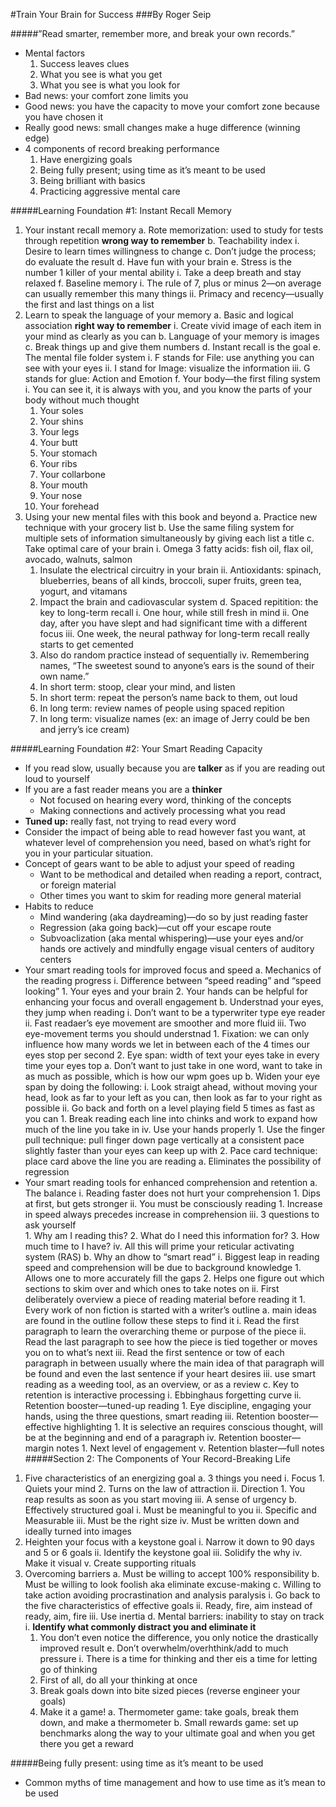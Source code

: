 #Train Your Brain for Success
###By Roger Seip

#####”Read smarter, remember more, and break your own records.”
* Mental factors
  1. Success leaves clues
  2. What you see is what you get
  3. What you see is what you look for
* Bad news: your comfort zone limits you
* Good news: you have the capacity to move your comfort zone because you have chosen it
* Really good news: small changes make a huge difference (winning edge)
* 4 components of record breaking performance
  1. Have energizing goals
  2. Being fully present; using time as it’s meant to be used
  3. Being brilliant with basics
  4. Practicing aggressive mental care

#####Learning Foundation #1: Instant Recall Memory
1. Your instant recall memory
  a. Rote memorization: used to study for tests through repetition **wrong way to remember**
  b. Teachability index
    i. Desire to learn times willingness to change
  c. Don’t judge the process; do evaluate the result
  d. Have fun with your brain
  e. Stress is the number 1 killer of your mental ability
    i. Take a deep breath and stay relaxed
  f. Baseline memory
    i. The rule of 7, plus or minus 2—on average can usually remember this many things
    ii. Primacy and recency—usually the first and last things on a list
2. Learn to speak the language of your memory
  a. Basic and logical association **right way to remember**
    i. Create vivid image of each item in your mind as clearly as you can
  b. Language of your memory is images
  c. Break things up and give them numbers
  d. Instant recall is the goal
  e. The mental file folder system
    i. F stands for File: use anything you can see with your eyes
    ii. I stand for Image: visualize the information
    iii. G stands for glue: Action and Emotion
  f. Your body—the first filing system
    i. You can see it, it is always with you, and you know the parts of your body without much thought
      1. Your soles
      2. Your shins
      3. Your legs
      4. Your butt
      5. Your stomach
      6. Your ribs
      7. Your collarbone
      8. Your mouth
      9. Your nose
      10. Your forehead
3. Using your new mental files with this book and beyond
  a. Practice new technique with your grocery list
  b. Use the same filing system for multiple sets of information simultaneously by giving each list a title
  c. Take optimal care of your brain
    i. Omega 3 fatty acids: fish oil, flax oil, avocado, walnuts, salmon
      1. Insulate the electrical circuitry in your brain
    ii. Antioxidants: spinach, blueberries, beans of all kinds, broccoli, super fruits, green tea, yogurt, and vitamans
      1. Impact the brain and cadiovascular system
  d. Spaced repitition: the key to long-term recall
    i. One hour, while still fresh in mind
    ii. One day, after you have slept and had significant time with a different focus
    iii. One week, the neural pathway for long-term recall really starts to get cemented
      1. Also do random practice instead of sequentially
    iv.  Remembering names, “The sweetest sound to anyone’s ears is the sound of their own name.”
      1. In short term: stoop, clear your mind, and listen
      2. In short term: repeat the person’s name back to them, out loud
      3. In long term: review names of people using spaced repition
      4. In long term: visualize names (ex: an image of Jerry could be ben and jerry’s ice cream)

#####Learning Foundation #2: Your Smart Reading Capacity
* If you read slow, usually because you are **talker** as if you are reading out loud to yourself
* If you are a fast reader means you are a **thinker**
  * Not focused on hearing every word, thinking of the concepts
  * Making connections and actively processing what you read
* **Tuned up:** really fast, not trying to read every word
* Consider the impact of being able to read however fast you want, at whatever level of comprehension you need, based on what’s right for you in your particular situation.
* Concept of gears want to be able to adjust your speed of reading
  * Want to be methodical and detailed when reading a report, contract, or foreign material
  * Other times you want to skim for reading more general material
* Habits to reduce
  * Mind wandering (aka daydreaming)—do so by just reading faster
  * Regression (aka going back)—cut off your escape route
  * Subvoaclization (aka mental whispering)—use your eyes and/or hands ore actively and mindfully engage visual centers of auditory centers
* Your smart reading tools for improved focus and speed
  a. Mechanics of the reading progress
    i. Difference between “speed reading” and “speed looking”
      1. Your eyes and your brain
      2. Your hands can be helpful for enhancing your focus and overall engagement
  b. Understnad your eyes, they jump when reading
    i. Don’t want to be a typerwriter type eye reader
    ii. Fast readaer’s eye movement are smoother and more fluid
    iii. Two eye-movement terms you should understnad
       1. Fixation: we can only influence how many words we let in between each of the 4 times our eyes stop per second
       2. Eye span: width of text your eyes take in every time your eyes top
         a. Don’t want to just take in one word, want to take in as much as possible, which is how our wpm goes up
         b. Widen your eye span by doing the following:
           i. Look straigt ahead, without moving your head, look as far to your left as you can, then look as far to your right as possible
           ii. Go back and forth on a level playing field 5 times as fast as you can
             1. Break reading each line into chinks and work to expand how much of the line you take in
    iv. Use your hands properly
      1. Use the finger pull technique: pull finger down page vertically at a consistent pace slightly faster than your eyes can keep up with
      2. Pace card technique: place card above the line you are reading
        a. Eliminates the possibility of regression
* Your smart reading tools for enhanced comprehension and retention
  a. The balance
    i. Reading faster does not hurt your comprehension
      1. Dips at first, but gets stronger
    ii. You must be consciously reading
      1. Increase in speed always precedes increase in comprehension
    iii. 3 questions to ask yourself  
      1. Why am I reading this?
      2. What do I need this information for?
      3. How much time to I have?
    iv. All this will prime your reticular activating system (RAS)
  b. Why an dhow to “smart read”
    i. Biggest leap in reading speed and comprehension will be due to background knowledge
      1. Allows one to more accurately fill the gaps
      2. Helps one figure out which sections to skim over and which ones to take notes on
    ii. First deliberately overview a piece of reading material before reading it
      1. Every work of non fiction is started with a writer’s outline
        a. main ideas are found in the outline follow these steps to find it
          i. Read the first paragraph to learn the overarching theme or purpose of the piece
          ii. Read the last paragraph to see how the piece is tied together or moves you on to what’s next
          iii. Read the first sentence or tow of each paragraph in between usually where the main idea of that paragraph will be found and even the last sentence if your heart desires
    iii. use smart reading as a weeding tool, as an overview, or as a review
  c. Key to retention is interactive processing
    i. Ebbinghaus forgetting curve
    ii. Retention booster—tuned-up reading
      1. Eye discipline, engaging your hands, using the three questions, smart reading
    iii. Retention booster—effective highlighting
      1. It is selective an requires conscious thought, will be at the beginning and end of a paragraph
    iv. Retention booster—margin notes
      1.  Next level of engagement 
     v. Retention blaster—full notes
#####Section 2: The Components of Your Record-Breaking Life
1. Five characteristics of an energizing goal
   a. 3 things you need
     i. Focus
       1. Quiets your mind
       2. Turns on the law of attraction
     ii. Direction
       1. You reap results as soon as you start moving
     iii. A sense of urgency
  b. Effectively structured goal
    i. Must be meaningful to you
    ii. Specific and Measurable
    iii. Must be the right size
    iv. Must be written down and ideally turned into images
2. Heighten your focus with a keystone goal
    i. Narrow it down to 90 days and 5 or 6 goals
    ii. Identify the keystone goal
    iii. Solidify the why
    iv. Make it visual
    v. Create supporting rituals
3. Overcoming barriers
  a. Must be willing to accept 100% responsibility
  b. Must be willing to look foolish aka eliminate excuse-making
  c. Willing to take action avoiding procrastination and analysis paralysis
    i. Go back to the five characteristics of effective goals
    ii. Ready, fire, aim instead of ready, aim, fire
    iii. Use inertia
  d. Mental barriers: inability to stay on track
    i. **Identify what commonly distract you and eliminate it**
      1. You don’t even notice the difference, you only notice the drastically improved result
  e. Don’t overwhelm/overhthink/add to much pressure
    i. There is a time for thinking and ther eis a time for letting go of thinking
      1. First of all, do all your thinking at once
      2. Break goals down into bite sized pieces (reverse engineer your goals)
      3. Make it a game!
        a. Thermometer game: take goals, break them down, and make a thermometer
        b. Small rewards game: set up benchmarks along the way to your ultimate goal and when you get there you get a reward

#####Being fully present: using time as it’s meant to be used
* Common myths of time management and how to use time as it’s mean to be used
   

